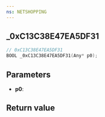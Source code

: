 ```yaml
---
ns: NETSHOPPING
---
```

## _0xC13C38E47EA5DF31

```c
// 0xC13C38E47EA5DF31
BOOL _0xC13C38E47EA5DF31(Any* p0);
```

## Parameters
* **p0**: 

## Return value
